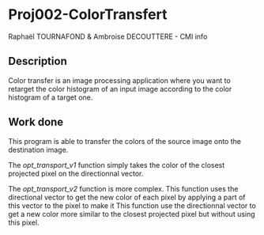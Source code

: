 # Proj002-ColorTransfert

Raphaël TOURNAFOND & Ambroise DECOUTTERE - CMI info

## Description

Color transfer is an image processing application where you want 
to retarget the color histogram of an input image according to the 
color histogram of a target one.


## Work done

This program is able to transfer the colors of the source image onto 
the destination image.

The *opt_transport_v1* function simply takes the color of the closest projected 
pixel on the directionnal vector.

The *opt_transport_v2* function is more complex.
This function uses the directional vector to get the new color of each pixel by 
applying a part of this vector to the pixel to make it 
This function use the directionnal vector to get a new color more similar to the 
closest projected pixel but without using this pixel.